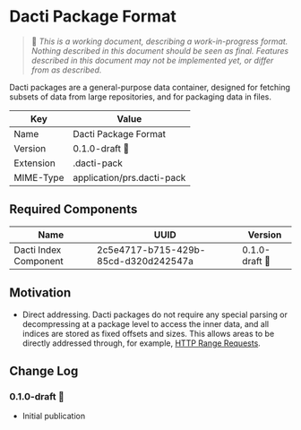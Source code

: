 # Dacti Package Format

> 🚧 *This is a working document, describing a work-in-progress format. Nothing described in this document should be seen as final. Features described in this document may not be implemented yet, or differ from as described.*

Dacti packages are a general-purpose data container, designed for fetching subsets of data from large repositories, and for packaging data in files.

| Key | Value |
| --- | --- |
| Name | Dacti Package Format |
| Version | 0.1.0-draft 🚧 |
| Extension | .dacti-pack |
| MIME-Type | application/prs.dacti-pack |

## Required Components

| Name | UUID | Version |
| --- | --- | --- |
| Dacti Index Component | 2c5e4717-b715-429b-85cd-d320d242547a | 0.1.0-draft 🚧 |

## Motivation

- Direct addressing. Dacti packages do not require any special parsing or decompressing at a package level to access the inner data, and all indices are stored as fixed offsets and sizes. This allows areas to be directly addressed through, for example, [HTTP Range Requests](https://developer.mozilla.org/en-US/docs/Web/HTTP/Range_requests).

## Change Log

### 0.1.0-draft 🚧

- Initial publication
